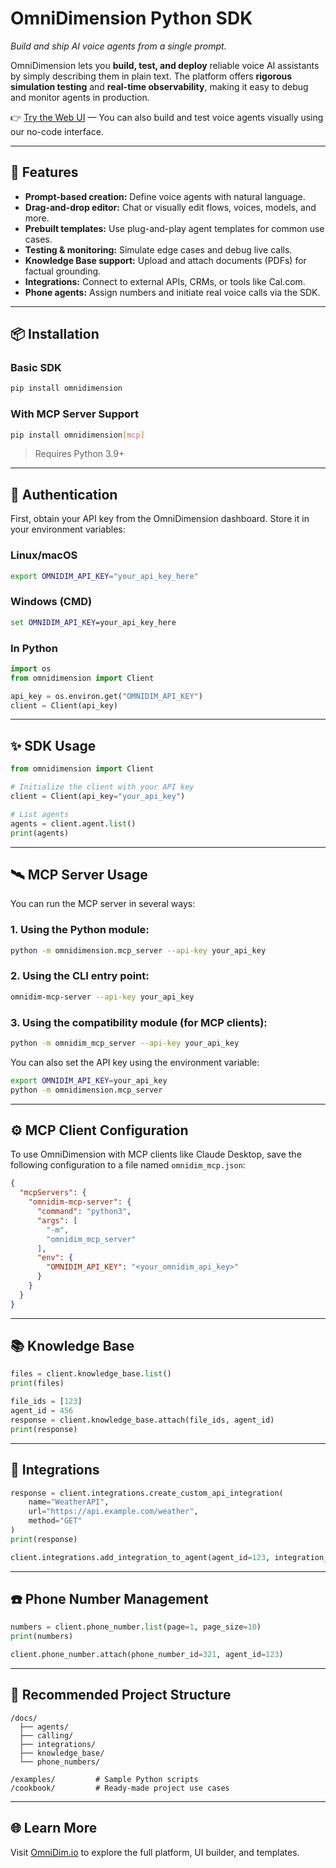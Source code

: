 
# OmniDimension Python SDK

*Build and ship AI voice agents from a single prompt.*

OmniDimension lets you **build, test, and deploy** reliable voice AI assistants by simply describing them in plain text. The platform offers **rigorous simulation testing** and **real-time observability**, making it easy to debug and monitor agents in production.

👉 [Try the Web UI](https://www.omnidim.io/) — You can also build and test voice agents visually using our no-code interface.

---

## 🚀 Features

- **Prompt-based creation:** Define voice agents with natural language.
- **Drag-and-drop editor:** Chat or visually edit flows, voices, models, and more.
- **Prebuilt templates:** Use plug-and-play agent templates for common use cases.
- **Testing & monitoring:** Simulate edge cases and debug live calls.
- **Knowledge Base support:** Upload and attach documents (PDFs) for factual grounding.
- **Integrations:** Connect to external APIs, CRMs, or tools like Cal.com.
- **Phone agents:** Assign numbers and initiate real voice calls via the SDK.

---

## 📦 Installation

### Basic SDK

```bash
pip install omnidimension
````

### With MCP Server Support

```bash
pip install omnidimension[mcp]
```

> Requires Python 3.9+

---

## 🔐 Authentication

First, obtain your API key from the OmniDimension dashboard. Store it in your environment variables:

### Linux/macOS

```bash
export OMNIDIM_API_KEY="your_api_key_here"
```

### Windows (CMD)

```cmd
set OMNIDIM_API_KEY=your_api_key_here
```

### In Python

```python
import os
from omnidimension import Client

api_key = os.environ.get("OMNIDIM_API_KEY")
client = Client(api_key)
```

---

## ✨ SDK Usage

```python
from omnidimension import Client

# Initialize the client with your API key
client = Client(api_key="your_api_key")

# List agents
agents = client.agent.list()
print(agents)
```

---

## 🛰️ MCP Server Usage

You can run the MCP server in several ways:

### 1. Using the Python module:

```bash
python -m omnidimension.mcp_server --api-key your_api_key
```

### 2. Using the CLI entry point:

```bash
omnidim-mcp-server --api-key your_api_key
```

### 3. Using the compatibility module (for MCP clients):

```bash
python -m omnidim_mcp_server --api-key your_api_key
```

You can also set the API key using the environment variable:

```bash
export OMNIDIM_API_KEY=your_api_key
python -m omnidimension.mcp_server
```

---

## ⚙️ MCP Client Configuration

To use OmniDimension with MCP clients like Claude Desktop, save the following configuration to a file named `omnidim_mcp.json`:

```json
{
  "mcpServers": {
    "omnidim-mcp-server": {
      "command": "python3",
      "args": [
        "-m",
        "omnidim_mcp_server"
      ],
      "env": {
        "OMNIDIM_API_KEY": "<your_omnidim_api_key>"
      }
    }
  }
}
```

---

## 📚 Knowledge Base

```python
files = client.knowledge_base.list()
print(files)

file_ids = [123]
agent_id = 456
response = client.knowledge_base.attach(file_ids, agent_id)
print(response)
```

---

## 🔌 Integrations

```python
response = client.integrations.create_custom_api_integration(
    name="WeatherAPI",
    url="https://api.example.com/weather",
    method="GET"
)
print(response)

client.integrations.add_integration_to_agent(agent_id=123, integration_id=789)
```

---

## ☎️ Phone Number Management

```python
numbers = client.phone_number.list(page=1, page_size=10)
print(numbers)

client.phone_number.attach(phone_number_id=321, agent_id=123)
```

---

## 📁 Recommended Project Structure

```
/docs/
  ├── agents/
  ├── calling/
  ├── integrations/
  ├── knowledge_base/
  └── phone_numbers/

/examples/         # Sample Python scripts
/cookbook/         # Ready-made project use cases
```

---


## 🌐 Learn More

Visit [OmniDim.io](https://www.omnidim.io/) to explore the full platform, UI builder, and templates.

